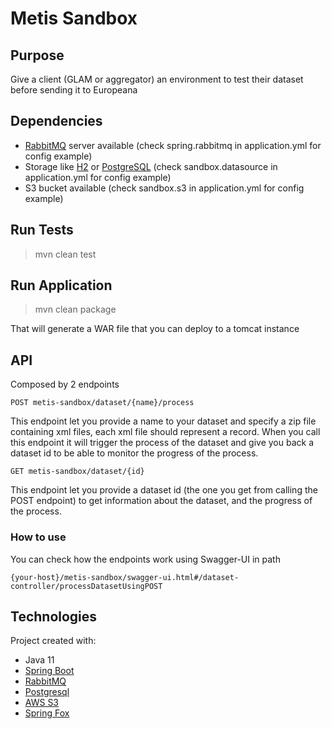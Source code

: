 # Metis Sandbox

## Purpose
Give a client (GLAM or aggregator) an environment to test their dataset before sending it to Europeana

## Dependencies
- [RabbitMQ](https://www.rabbitmq.com/) server available (check spring.rabbitmq in application.yml for config example)
- Storage like [H2](https://www.h2database.com/html/main.html) or [PostgreSQL](https://www.google.com/search?q=posgresql&rlz=1C5CHFA_enCR881NL888&oq=posgresql&aqs=chrome..69i57j69i59j0l6.1535j0j7&sourceid=chrome&ie=UTF-8) (check sandbox.datasource in application.yml for config example)
- S3 bucket available (check sandbox.s3 in application.yml for config example)

## Run Tests

> mvn clean test

## Run Application

> mvn clean package

That will generate a WAR file that you can deploy to a tomcat instance

## API
Composed by 2 endpoints

`POST metis-sandbox/dataset/{name}/process`

This endpoint let you provide a name to your dataset and specify a zip file containing xml files, each xml file should represent a record.
When you call this endpoint it will trigger the process of the dataset and give you back a dataset id to be able to monitor the progress of the process.

`GET metis-sandbox/dataset/{id}`

This endpoint let you provide a dataset id (the one you get from calling the POST endpoint) to get information about the dataset, and the progress of the process.

### How to use
You can check how the endpoints work using Swagger-UI in path 

`{your-host}/metis-sandbox/swagger-ui.html#/dataset-controller/processDatasetUsingPOST`

## Technologies
Project created with:

* Java 11
* [Spring Boot](https://spring.io/projects/spring-boot)
* [RabbitMQ](https://www.rabbitmq.com/)
* [Postgresql](https://www.postgresql.org/)
* [AWS S3](https://aws.amazon.com/s3/)
* [Spring Fox](https://springfox.github.io/springfox/)
